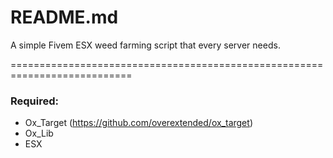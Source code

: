 # README.md

A simple Fivem ESX weed farming script that every server needs.

===========================================================================

### Required:

* Ox_Target (https://github.com/overextended/ox_target)
* Ox_Lib
* ESX
